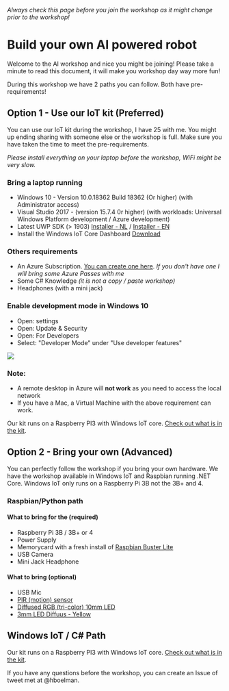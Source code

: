 *Always check this page before you join the workshop as it might change prior to the workshop!*

# Build your own AI powered robot

Welcome to the AI workshop and nice you might be joining! Please take a minute to read this document, it will make you workshop day way more fun!

During this workshop we have 2 paths you can follow. Both have pre-requirements!

## Option 1 - Use our IoT kit (Preferred)
You can use our IoT kit during the workshop, I have 25 with me. You might up ending sharing with someone else or the workshop is full. Make sure you have taken the time to meet the pre-requirements.

*Please install everything on your laptop before the workshop, WiFi might be very slow.*

### Bring a laptop running
- Windows 10 - Version	10.0.18362 Build 18362 (Or higher) (with Administrator access)
- Visual Studio 2017 - (version 15.7.4 0r higher) (with workloads: Universal Windows Platform development / Azure development)
- Latest UWP SDK (> 1903) [Installer - NL](https://developer.microsoft.com/windows/downloads/windows-10-sdk?WT.mc_id=aiml-0000-heboelma) /
[Installer - EN](https://developer.microsoft.com/windows/downloads/windows-10-sdk?WT.mc_id=aiml-0000-heboelma)
- Install the Windows IoT Core Dashboard [Download](https://go.microsoft.com/fwlink/?LinkID=708576&WT.mc_id=aiml-0000-heboelma)

### Others requirements
 - An Azure Subscription. [You can create one here](https://azure.microsoft.com/free/?WT.mc_id=aiml-0000-heboelma). *If you don't have one I will bring some Azure Passes with me*
 - Some C# Knowledge *(it is not a copy / paste workshop)*
 - Headphones (with a mini jack)
 
### Enable development mode in Windows 10
 - Open: settings
 - Open: Update & Security
 - Open: For Developers
 - Select: "Developer Mode" under "Use developer features"
 
![](Assets/img_0001.jpg)

### Note:
 - A remote desktop in Azure will **not work** as you need to access the local network
 - If you have a Mac, a Virtual Machine with the above requirement can work.

Our kit runs on a Raspberry PI3 with Windows IoT core. [Check out what is in the kit](hardware.md).

## Option 2 - Bring your own (Advanced)
You can perfectly follow the workshop if you bring your own hardware. We have the workshop available in Windows IoT and Raspbian running .NET Core. Windows IoT only runs on a Raspberry Pi 3B not the 3B+ and 4.

### Raspbian/Python path

#### What to bring for the (required)
* Raspberry Pi 3B / 3B+ or 4
* Power Supply
* Memorycard with a fresh install of [Raspbian Buster Lite](https://www.raspberrypi.org/downloads/raspbian/)
* USB Camera
* Mini Jack Headphone

#### What to bring (optional)
* USB Mic
* [PIR (motion) sensor](http://www.adafruit.com/products/189)
* [Diffused RGB (tri-color) 10mm LED](http://www.adafruit.com/products/848) 
* [3mm LED Diffuus - Yellow](https://www.kiwi-electronics.nl/3mm-diffuus-geel-10-pack)

## Windows IoT / C# Path
Our kit runs on a Raspberry PI3 with Windows IoT core. [Check out what is in the kit](hardware.md).

If you have any questions before the workshop, you can create an Issue of tweet met at @hboelman.

